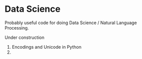Data Science
============

Probably useful code for doing Data Science / Natural Language Processing.

Under construction

1. Encodings and Unicode in Python
2.  

